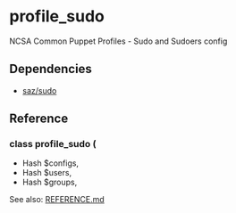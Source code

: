 # profile_sudo
 
NCSA Common Puppet Profiles - Sudo and Sudoers config
 
## Dependencies
- [saz/sudo](https://forge.puppet.com/saz/sudo)
 
## Reference

### class profile_sudo  (
-  Hash $configs,
-  Hash $users,
-  Hash $groups,

See also: [REFERENCE.md](REFERENCE.md)
